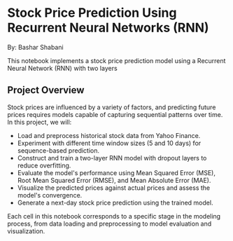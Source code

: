 # Stock Price Prediction Using Recurrent Neural Networks (RNN)
By: Bashar Shabani

This notebook implements a stock price prediction model using a Recurrent Neural Network (RNN) with two layers

## Project Overview
Stock prices are influenced by a variety of factors, and predicting future prices requires models capable of capturing sequential patterns over time. In this project, we will:
- Load and preprocess historical stock data from Yahoo Finance.
- Experiment with different time window sizes (5 and 10 days) for sequence-based prediction.
- Construct and train a two-layer RNN model with dropout layers to reduce overfitting.
- Evaluate the model's performance using Mean Squared Error (MSE), Root Mean Squared Error (RMSE), and Mean Absolute Error (MAE).
- Visualize the predicted prices against actual prices and assess the model's convergence.
- Generate a next-day stock price prediction using the trained model.

Each cell in this notebook corresponds to a specific stage in the modeling process, from data loading and preprocessing to model evaluation and visualization.
